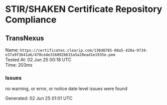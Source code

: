 # STIR/SHAKEN Certificate Repository Compliance

## TransNexus

Name: `https://certificates.clearip.com/130d8785-08a5-428a-9734-e37a9f3641a6/470ce4e316892b615a5a28ead1e1935e.pem`\
Tested At: 02 Jun 25 00:18 UTC\
Time: 203ms

### Issues

no warning, or error, or notice date level issues were found

Generated: 02 Jun 25 01:01 UTC